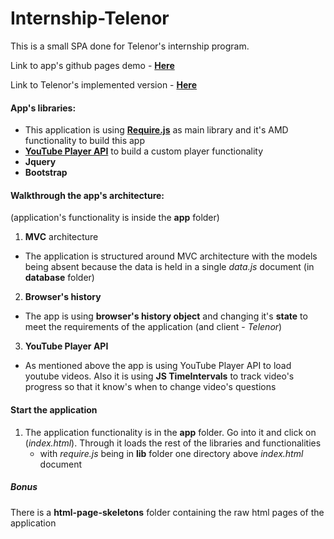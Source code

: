 # Internship-Telenor

This is a small SPA done for Telenor's internship program.

Link to app's github pages demo - [**Here**](https://softuni.github.io/Internship-Telenor/app/)

Link to Telenor's implemented version - [**Here**](http://www.telenor.bg/careers/youth-vacancies?=list)

#### App's libraries:
- This application is using [**Require.js**](http://requirejs.org/) as main library and it's AMD functionality to build this app
- [**YouTube Player API**](https://developers.google.com/youtube/iframe_api_reference) to build a custom player functionality
- **Jquery**
- **Bootstrap**

#### Walkthrough the app's architecture:
(application's functionality is inside the **app** folder)
1. **MVC** architecture 
 -  The application is structured around MVC architecture with the models being absent because the data is held in a single *data.js* document (in **database** folder)
2. **Browser's history**
 - The app is using **browser's history object** and changing it's **state** to meet the requirements of the application (and client - *Telenor*)
3. **YouTube Player API**
 - As mentioned above the app is using YouTube Player API to load youtube videos. Also it is using **JS TimeIntervals** to track video's progress so that it know's when to change video's questions

#### Start the application
1. The application functionality is in the **app** folder. Go into it and click on (*index.html*). Through it loads the rest of the libraries and functionalities
    - with *require.js* being in **lib** folder one directory above *index.html* document
   
##### Bonus
There is a **html-page-skeletons** folder containing the raw html pages of the application
